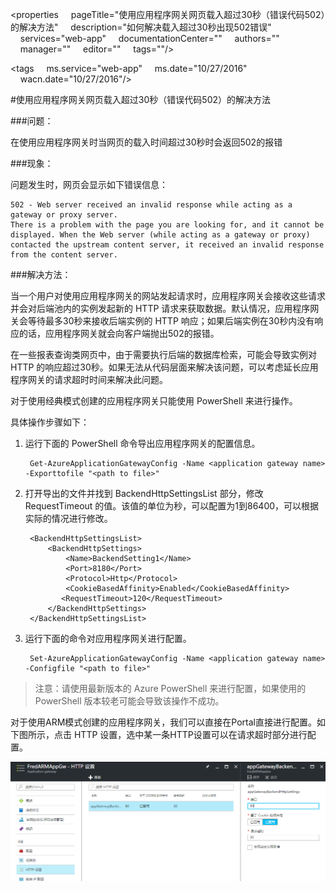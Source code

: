 <properties
    pageTitle="使用应用程序网关网页载入超过30秒（错误代码502）的解决方法"
    description="如何解决载入超过30秒出现502错误"
    services="web-app"
    documentationCenter=""
    authors=""
    manager=""
    editor=""
    tags=""/>

<tags
    ms.service="web-app"
    ms.date="10/27/2016"
    wacn.date="10/27/2016"/>


#使用应用程序网关网页载入超过30秒（错误代码502）的解决方法

###问题：

在使用应用程序网关时当网页的载入时间超过30秒时会返回502的报错

###现象：

问题发生时，网页会显示如下错误信息：
	
	502 - Web server received an invalid response while acting as a gateway or proxy server.
	There is a problem with the page you are looking for, and it cannot be displayed. When the Web server (while acting as a gateway or proxy) contacted the upstream content server, it received an invalid response from the content server.

###解决方法：

当一个用户对使用应用程序网关的网站发起请求时，应用程序网关会接收这些请求并会对后端池内的实例发起新的 HTTP 请求来获取数据。默认情况，应用程序网关会等待最多30秒来接收后端实例的 HTTP 响应；如果后端实例在30秒内没有响应的话，应用程序网关就会向客户端抛出502的报错。

在一些报表查询类网页中，由于需要执行后端的数据库检索，可能会导致实例对 HTTP 的响应超过30秒。如果无法从代码层面来解决该问题，可以考虑延长应用程序网关的请求超时时间来解决此问题。

对于使用经典模式创建的应用程序网关只能使用 PowerShell 来进行操作。

具体操作步骤如下：

1. 运行下面的 PowerShell 命令导出应用程序网关的配置信息。

		Get-AzureApplicationGatewayConfig -Name <application gateway name> -Exporttofile "<path to file>"

2. 打开导出的文件并找到 BackendHttpSettingsList 部分，修改 RequestTimeout 的值。该值的单位为秒，可以配置为1到86400，可以根据实际的情况进行修改。
	
	    <BackendHttpSettingsList>
	        <BackendHttpSettings>
	            <Name>BackendSetting1</Name>
	            <Port>8180</Port>
	            <Protocol>Http</Protocol>
	            <CookieBasedAffinity>Enabled</CookieBasedAffinity>
	           <RequestTimeout>120</RequestTimeout>
	        </BackendHttpSettings>
	    </BackendHttpSettingsList>

3. 运行下面的命令对应用程序网关进行配置。

		Set-AzureApplicationGatewayConfig -Name <application gateway name> -Configfile "<path to file>"

>注意：请使用最新版本的 Azure PowerShell 来进行配置，如果使用的 PowerShell 版本较老可能会导致该操作不成功。

对于使用ARM模式创建的应用程序网关，我们可以直接在Portal直接进行配置。如下图所示，点击 HTTP 设置，选中某一条HTTP设置可以在请求超时部分进行配置。

![](media/aog-web-app-timeout-30s/timeout.png)


 

